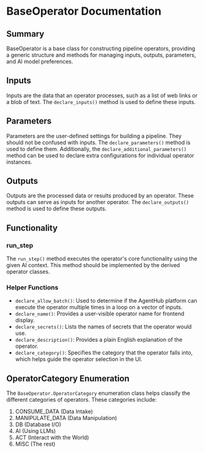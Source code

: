 # BaseOperator Documentation

## Summary

BaseOperator is a base class for constructing pipeline operators, providing a generic structure and methods for managing inputs, outputs, parameters, and AI model preferences.

## Inputs

Inputs are the data that an operator processes, such as a list of web links or a blob of text. The `declare_inputs()` method is used to define these inputs.

## Parameters

Parameters are the user-defined settings for building a pipeline. They should not be confused with inputs. The `declare_parameters()` method is used to define them. Additionally, the `declare_additional_parameters()` method can be used to declare extra configurations for individual operator instances.

## Outputs

Outputs are the processed data or results produced by an operator. These outputs can serve as inputs for another operator. The `declare_outputs()` method is used to define these outputs.

## Functionality

### run_step

The `run_step()` method executes the operator's core functionality using the given AI context. This method should be implemented by the derived operator classes.

### Helper Functions

- `declare_allow_batch()`: Used to determine if the AgentHub platform can execute the operator multiple times in a loop on a vector of inputs.
- `declare_name()`: Provides a user-visible operator name for frontend display.
- `declare_secrets()`: Lists the names of secrets that the operator would use.
- `declare_description()`: Provides a plain English explanation of the operator.
- `declare_category()`: Specifies the category that the operator falls into, which helps guide the operator selection in the UI.

## OperatorCategory Enumeration

The `BaseOperator.OperatorCategory` enumeration class helps classify the different categories of operators. These categories include:

1. CONSUME_DATA (Data Intake)
2. MANIPULATE_DATA (Data Manipulation)
3. DB (Database I/O)
4. AI (Using LLMs)
5. ACT (Interact with the World)
6. MISC (The rest)